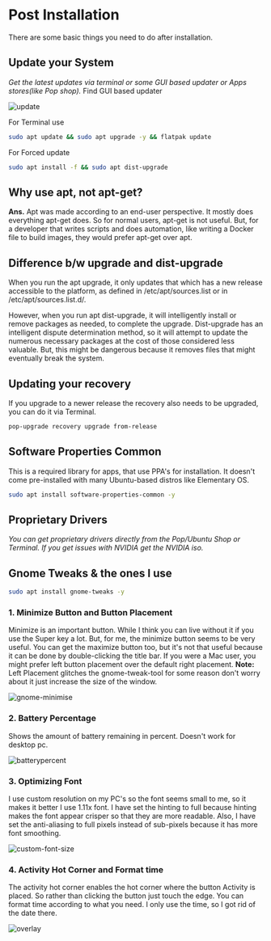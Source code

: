 # Post Installation

There are some basic things you need to do after installation.

## Update your System

_Get the latest updates via terminal or some GUI based updater or Apps stores(like Pop shop)._
Find GUI based updater

![update](https://i.imgur.com/NvDMCzl.png)

For Terminal use

```bash
sudo apt update && sudo apt upgrade -y && flatpak update
```

For Forced update

```bash
sudo apt install -f && sudo apt dist-upgrade
```

## Why use apt, not apt-get?

**Ans.** Apt was made according to an end-user perspective. It mostly does everything apt-get does. So for normal users, apt-get is not useful. But, for a developer that writes scripts and does automation, like writing a Docker file to build images, they would prefer apt-get over apt.

## Difference b/w upgrade and dist-upgrade

When you run the apt upgrade, it only updates that which has a new release accessible to the platform, as defined in /etc/apt/sources.list or in /etc/apt/sources.list.d/.

However, when you run apt dist-upgrade, it will intelligently install or remove packages as needed, to complete the upgrade. Dist-upgrade has an intelligent dispute determination method, so it will attempt to update the numerous necessary packages at the cost of those considered less valuable. But, this might be dangerous because it removes files that might eventually break the system.

## Updating your recovery

If you upgrade to a newer release the recovery also needs to be upgraded, you can do it via Terminal.

```bash
pop-upgrade recovery upgrade from-release
```

## Software Properties Common

This is a required library for apps, that use PPA's for installation. It doesn't come pre-installed with many Ubuntu-based distros like Elementary OS.

```bash
sudo apt install software-properties-common -y
```

## Proprietary Drivers

_You can get proprietary drivers directly from the Pop/Ubuntu Shop or Terminal._
_If you get issues with NVIDIA get the NVIDIA iso._

## Gnome Tweaks & the ones I use

```bash
sudo apt install gnome-tweaks -y
```

### 1. Minimize Button and Button Placement

Minimize is an important button. While I think you can live without it if you use the Super key a lot. But, for me, the minimize button seems to be very useful.
You can get the maximize button too, but it's not that useful because it can be done by double-clicking the title bar.
If you were a Mac user, you might prefer left button placement over the default right placement.
**Note:** Left Placement glitches the gnome-tweak-tool for some reason don't worry about it just increase the size of the window.  

![gnome-minimise](https://i.imgur.com/9o78EMM.png)

### 2. Battery Percentage

Shows the amount of battery remaining in percent. Doesn't work for desktop pc.

![batterypercent](https://i.imgur.com/6svaFEQ.png)

### 3. Optimizing Font

I use custom resolution on my PC's so the font seems small to me, so it makes it better I use 1.11x font. I have set the hinting to full because hinting makes the font appear crisper so that they are more readable. Also, I have set the anti-aliasing to full pixels instead of sub-pixels because it has more font smoothing.

![custom-font-size](https://i.imgur.com/yjks4Of.png)

### 4. Activity Hot Corner and Format time

The activity hot corner enables the hot corner where the button Activity is placed. So rather than clicking the button just touch the edge.
You can format time according to what you need. I only use the time, so I got rid of the date there.  

![overlay](https://i.imgur.com/xfprNhY.png)
